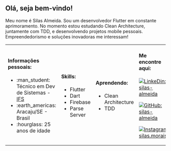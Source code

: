 <h2> Olá, seja bem-vindo! </h2>
<p>Meu nome é Silas Almeida. Sou um desenvolvedor Flutter em constante aprimoramento. No momento estou estudando Clean Architecture, juntamente com TDD, e desenvolvendo projetos mobile pessoais. Empreendedorismo e soluções inovadoras me interessam!</i></p>
<table> <tr>
                 <td>
                   <h4> Informações pessoais: </h4>
                    <ul>
                        <li>:man_student: Técnico em Dev de Sistemas - <a href="https://ifs.edu.br/">IFS</a> </li>
                        <li>:earth_americas: Aracaju/SE - Brasil</li>
                       <li>:hourglass: 25 anos de idade</li>
                   </ul>
                 </td>
                 <td>
                  <h4>  Skills: </h4>
                   <ul>
                      <li>Flutter</li>
                      <li>Dart</li>
                      <li>Firebase</li>
                      <li>Parse Server</li>
                   </ul>
                </td>
                <td>
                  <h4>  Aprendendo: </h4>
                   <ul>
                      <li>Clean Architecture</li>
                      <li>TDD</li>
                   </ul>
                </td>
                <td>
                     <h4>Me encontre aqui: </h4>
                    
[![LinkeDin: silas-almeida](https://img.shields.io/badge/-silasalmeida-blue?style=flat-rounded&logo=Linkedin&logoColor=white&link=https://www.linkedin.com/in/silasalmeida-42790019b/)](https://www.linkedin.com/in/silasalmeida/42790019b)

[![GitHub: silas-almeida](https://img.shields.io/github/followers/silas-almeida?label=silas-almeida&style=social)](https://github.com/silas-almeida)

[![Instagram: silas.morais_](https://img.shields.io/badge/-@silas.almeida-deeppink?style=flat-rounded&logo=Instagram&logoColor=white&link=https://www.instragram.com/silas.morais_/)](https://www.instagram.com/silas.almeida/)
                 </td>
</tr></table>
